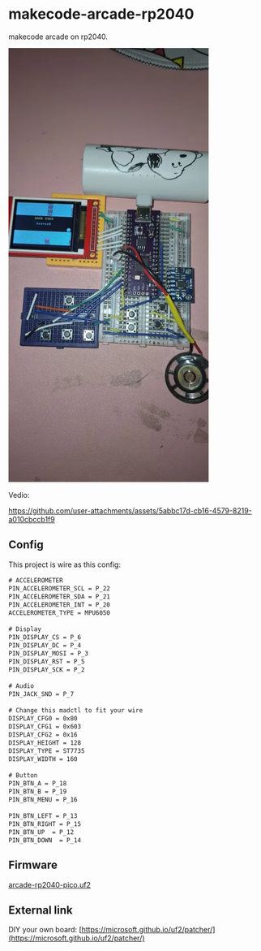 # makecode-arcade-rp2040

makecode arcade on rp2040.

![image](misc/rp2040.png)

Vedio:

https://github.com/user-attachments/assets/5abbc17d-cb16-4579-8219-a010cbccb1f9


## Config

This project is wire as this config:

``` config
# ACCELEROMETER
PIN_ACCELEROMETER_SCL = P_22
PIN_ACCELEROMETER_SDA = P_21
PIN_ACCELEROMETER_INT = P_20
ACCELEROMETER_TYPE = MPU6050

# Display
PIN_DISPLAY_CS = P_6
PIN_DISPLAY_DC = P_4
PIN_DISPLAY_MOSI = P_3
PIN_DISPLAY_RST = P_5
PIN_DISPLAY_SCK = P_2

# Audio
PIN_JACK_SND = P_7

# Change this madctl to fit your wire
DISPLAY_CFG0 = 0x80
DISPLAY_CFG1 = 0x603
DISPLAY_CFG2 = 0x16
DISPLAY_HEIGHT = 128
DISPLAY_TYPE = ST7735
DISPLAY_WIDTH = 160

# Button
PIN_BTN_A = P_18
PIN_BTN_B = P_19
PIN_BTN_MENU = P_16

PIN_BTN_LEFT = P_13
PIN_BTN_RIGHT = P_15
PIN_BTN_UP  = P_12
PIN_BTN_DOWN  = P_14
```

## Firmware

[arcade-rp2040-pico.uf2](arcade-rp2040-pico.uf2)

## External link

DIY your own board:
[https://microsoft.github.io/uf2/patcher/](https://microsoft.github.io/uf2/patcher/)

